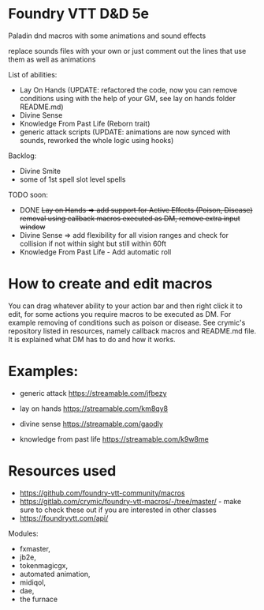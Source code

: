 # Foundry VTT D&D 5e
Paladin dnd macros with some animations and sound effects 

replace sounds files with your own or just comment out the lines that use them as well as animations

List of abilities:
 - Lay On Hands (UPDATE: refactored the code, now you can remove conditions using with the help of your GM, see lay on hands folder README.md)
 - Divine Sense
 - Knowledge From Past Life (Reborn trait)
 - generic attack scripts (UPDATE: animations are now synced with sounds, reworked the whole logic using hooks)

Backlog:
 - Divine Smite
 - some of 1st spell slot level spells

TODO soon:
 - DONE ~~Lay on Hands => add support for Active Effects (Poison, Disease) removal using callback macros executed as DM, remove extra input window~~
 - Divine Sense => add flexibility for all vision ranges and check for collision if not within sight but still within 60ft
 - Knowledge From Past Life - Add automatic roll

# How to create and edit macros

You can drag whatever ability to your action bar and then right click it to edit, for some actions you require macros to be executed as DM. For example removing of conditions such as poison or disease. See crymic's repository listed in resources, namely callback macros and README.md file. It is explained what DM has to do and how it works.

# Examples:

- generic attack https://streamable.com/jfbezy

- lay on hands https://streamable.com/km8qy8

- divine sense https://streamable.com/gaodly

- knowledge from past life https://streamable.com/k9w8me

# Resources used

- https://github.com/foundry-vtt-community/macros
- https://gitlab.com/crymic/foundry-vtt-macros/-/tree/master/  - make sure to check these out if you are interested in other classes
- https://foundryvtt.com/api/

Modules:
- fxmaster,
- jb2e,
- tokenmagicgx,
- automated animation,
- midiqol,
- dae,
- the furnace
